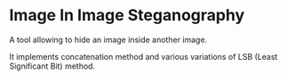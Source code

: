 # Image In Image Steganography
A tool allowing to hide an image inside another image.

It implements concatenation method and various variations of LSB (Least Significant Bit) method.
